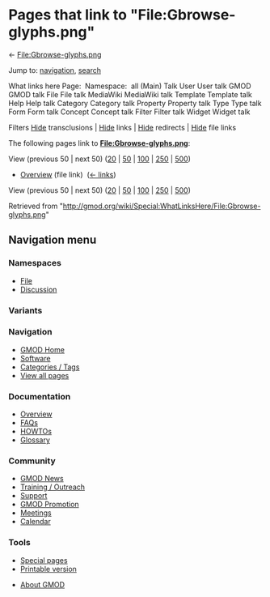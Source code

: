 <div id="mw-page-base" class="noprint">

</div>

<div id="mw-head-base" class="noprint">

</div>

<div id="content" class="mw-body" role="main">

<span id="top"></span>

<div id="mw-js-message" style="display:none;">

</div>



# <span dir="auto">Pages that link to "File:Gbrowse-glyphs.png"</span>

<div id="bodyContent">

<div id="contentSub">

←
[File:Gbrowse-glyphs.png](/wiki/File:Gbrowse-glyphs.png "File:Gbrowse-glyphs.png")

</div>

<div id="jump-to-nav" class="mw-jump">

Jump to: [navigation](#mw-navigation), [search](#p-search)

</div>

<div id="mw-content-text">

What links here Page:  Namespace:  all (Main) Talk User User talk GMOD
GMOD talk File File talk MediaWiki MediaWiki talk Template Template talk
Help Help talk Category Category talk Property Property talk Type Type
talk Form Form talk Concept Concept talk Filter Filter talk Widget
Widget talk

Filters
[Hide](/mediawiki/index.php?title=Special:WhatLinksHere/File:Gbrowse-glyphs.png&hidetrans=1 "Special:WhatLinksHere/File:Gbrowse-glyphs.png")
transclusions \|
[Hide](/mediawiki/index.php?title=Special:WhatLinksHere/File:Gbrowse-glyphs.png&hidelinks=1 "Special:WhatLinksHere/File:Gbrowse-glyphs.png")
links \|
[Hide](/mediawiki/index.php?title=Special:WhatLinksHere/File:Gbrowse-glyphs.png&hideredirs=1 "Special:WhatLinksHere/File:Gbrowse-glyphs.png")
redirects \|
[Hide](/mediawiki/index.php?title=Special:WhatLinksHere/File:Gbrowse-glyphs.png&hideimages=1 "Special:WhatLinksHere/File:Gbrowse-glyphs.png")
file links

The following pages link to
**[File:Gbrowse-glyphs.png](/wiki/File:Gbrowse-glyphs.png "File:Gbrowse-glyphs.png")**:

View (previous 50 \| next 50)
([20](/mediawiki/index.php?title=Special:WhatLinksHere/File:Gbrowse-glyphs.png&limit=20 "Special:WhatLinksHere/File:Gbrowse-glyphs.png")
\|
[50](/mediawiki/index.php?title=Special:WhatLinksHere/File:Gbrowse-glyphs.png&limit=50 "Special:WhatLinksHere/File:Gbrowse-glyphs.png")
\|
[100](/mediawiki/index.php?title=Special:WhatLinksHere/File:Gbrowse-glyphs.png&limit=100 "Special:WhatLinksHere/File:Gbrowse-glyphs.png")
\|
[250](/mediawiki/index.php?title=Special:WhatLinksHere/File:Gbrowse-glyphs.png&limit=250 "Special:WhatLinksHere/File:Gbrowse-glyphs.png")
\|
[500](/mediawiki/index.php?title=Special:WhatLinksHere/File:Gbrowse-glyphs.png&limit=500 "Special:WhatLinksHere/File:Gbrowse-glyphs.png"))

- [Overview](/wiki/Overview "Overview") (file link) ‎
  <span class="mw-whatlinkshere-tools">([←
  links](/mediawiki/index.php?title=Special:WhatLinksHere&target=Overview "Special:WhatLinksHere"))</span>

View (previous 50 \| next 50)
([20](/mediawiki/index.php?title=Special:WhatLinksHere/File:Gbrowse-glyphs.png&limit=20 "Special:WhatLinksHere/File:Gbrowse-glyphs.png")
\|
[50](/mediawiki/index.php?title=Special:WhatLinksHere/File:Gbrowse-glyphs.png&limit=50 "Special:WhatLinksHere/File:Gbrowse-glyphs.png")
\|
[100](/mediawiki/index.php?title=Special:WhatLinksHere/File:Gbrowse-glyphs.png&limit=100 "Special:WhatLinksHere/File:Gbrowse-glyphs.png")
\|
[250](/mediawiki/index.php?title=Special:WhatLinksHere/File:Gbrowse-glyphs.png&limit=250 "Special:WhatLinksHere/File:Gbrowse-glyphs.png")
\|
[500](/mediawiki/index.php?title=Special:WhatLinksHere/File:Gbrowse-glyphs.png&limit=500 "Special:WhatLinksHere/File:Gbrowse-glyphs.png"))

</div>

<div class="printfooter">

Retrieved from
"<http://gmod.org/wiki/Special:WhatLinksHere/File:Gbrowse-glyphs.png>"

</div>

<div id="catlinks" class="catlinks catlinks-allhidden">

</div>

<div class="visualClear">

</div>

</div>

</div>

<div id="mw-navigation">

## Navigation menu

<div id="mw-head">



<div id="left-navigation">

<div id="p-namespaces" class="vectorTabs" role="navigation"
aria-labelledby="p-namespaces-label">

### Namespaces

- <span id="ca-nstab-image"><a href="/wiki/File:Gbrowse-glyphs.png" accesskey="c"
  title="View the file page [c]">File</a></span>
- <span id="ca-talk"><a
  href="/mediawiki/index.php?title=File_talk:Gbrowse-glyphs.png&amp;action=edit&amp;redlink=1"
  accesskey="t"
  title="Discussion about the content page [t]">Discussion</a></span>

</div>

<div id="p-variants" class="vectorMenu emptyPortlet" role="navigation"
aria-labelledby="p-variants-label">

### 

### Variants[](#)

<div class="menu">

</div>

</div>

</div>

<div id="right-navigation">





</div>



</div>

</div>

</div>

<div id="mw-panel">

<div id="p-logo" role="banner">

<a href="/wiki/Main_Page"
style="background-image: url(http://gmod.org/images/GMOD-cogs.png);"
title="Visit the main page"></a>

</div>

<div id="p-Navigation" class="portal" role="navigation"
aria-labelledby="p-Navigation-label">

### Navigation

<div class="body">

- <span id="n-GMOD-Home">[GMOD Home](/wiki/Main_Page)</span>
- <span id="n-Software">[Software](/wiki/GMOD_Components)</span>
- <span id="n-Categories-.2F-Tags">[Categories /
  Tags](/wiki/Categories)</span>
- <span id="n-View-all-pages">[View all
  pages](/wiki/Special:AllPages)</span>

</div>

</div>

<div id="p-Documentation" class="portal" role="navigation"
aria-labelledby="p-Documentation-label">

### Documentation

<div class="body">

- <span id="n-Overview">[Overview](/wiki/Overview)</span>
- <span id="n-FAQs">[FAQs](/wiki/Category:FAQ)</span>
- <span id="n-HOWTOs">[HOWTOs](/wiki/Category:HOWTO)</span>
- <span id="n-Glossary">[Glossary](/wiki/Glossary)</span>

</div>

</div>

<div id="p-Community" class="portal" role="navigation"
aria-labelledby="p-Community-label">

### Community

<div class="body">

- <span id="n-GMOD-News">[GMOD News](/wiki/GMOD_News)</span>
- <span id="n-Training-.2F-Outreach">[Training /
  Outreach](/wiki/Training_and_Outreach)</span>
- <span id="n-Support">[Support](/wiki/Support)</span>
- <span id="n-GMOD-Promotion">[GMOD
  Promotion](/wiki/GMOD_Promotion)</span>
- <span id="n-Meetings">[Meetings](/wiki/Meetings)</span>
- <span id="n-Calendar">[Calendar](/wiki/Calendar)</span>

</div>

</div>

<div id="p-tb" class="portal" role="navigation"
aria-labelledby="p-tb-label">

### Tools

<div class="body">

- <span id="t-specialpages"><a href="/wiki/Special:SpecialPages" accesskey="q"
  title="A list of all special pages [q]">Special pages</a></span>
- <span id="t-print"><a
  href="/mediawiki/index.php?title=Special:WhatLinksHere/File:Gbrowse-glyphs.png&amp;printable=yes"
  rel="alternate" accesskey="p"
  title="Printable version of this page [p]">Printable version</a></span>

</div>

</div>

</div>

</div>

<div id="footer" role="contentinfo">

- <span id="footer-places-about">[About
  GMOD](/wiki/GMOD:About "GMOD:About")</span>

<!-- -->






</div>
